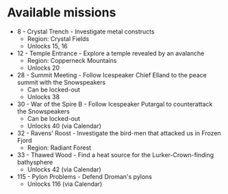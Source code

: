 # Available missions

- 8 - Crystal Trench - Investigate metal constructs
  - Region: Crystal Fields
  - Unlocks 15, 16
- 12 - Temple Entrance - Explore a temple revealed by an avalanche
  - Region: Copperneck Mountains
  - Unlocks 20
- 28 - Summit Meeting - Follow Icespeaker Chief Elland to the peace summit with the Snowspeakers
  - Can be locked-out
  - Unlocks 38
- 30 - War of the Spire B - Follow Icespeaker Putargal to counterattack the Snowspeakers
  - Can be locked-out
  - Unlocks 40 (via Calendar)
- 32 - Ravens' Roost - Investigate the bird-men that attacked us in Frozen Fjord
  - Region: Radiant Forest
- 33 - Thawed Wood - Find a heat source for the Lurker-Crown-finding bathysphere
  - Unlocks 42 (via Calendar)
- 115 - Pylon Problems - Defend Droman's pylons
  - Unlocks 116 (via Calendar)
